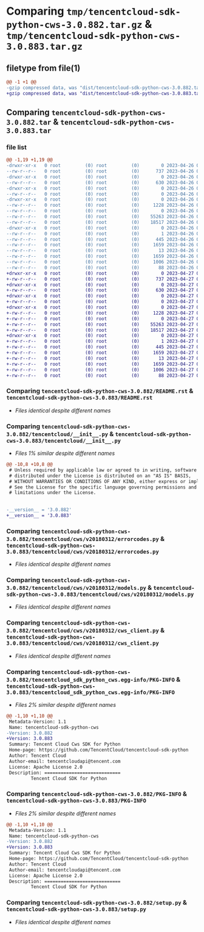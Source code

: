 # Comparing `tmp/tencentcloud-sdk-python-cws-3.0.882.tar.gz` & `tmp/tencentcloud-sdk-python-cws-3.0.883.tar.gz`

## filetype from file(1)

```diff
@@ -1 +1 @@
-gzip compressed data, was "dist/tencentcloud-sdk-python-cws-3.0.882.tar", last modified: Wed Apr 26 03:13:59 2023, max compression
+gzip compressed data, was "dist/tencentcloud-sdk-python-cws-3.0.883.tar", last modified: Thu Apr 27 00:26:50 2023, max compression
```

## Comparing `tencentcloud-sdk-python-cws-3.0.882.tar` & `tencentcloud-sdk-python-cws-3.0.883.tar`

### file list

```diff
@@ -1,19 +1,19 @@
-drwxr-xr-x   0 root         (0) root         (0)        0 2023-04-26 03:13:59.000000 tencentcloud-sdk-python-cws-3.0.882/
--rw-r--r--   0 root         (0) root         (0)      737 2023-04-26 03:13:59.000000 tencentcloud-sdk-python-cws-3.0.882/README.rst
-drwxr-xr-x   0 root         (0) root         (0)        0 2023-04-26 03:13:59.000000 tencentcloud-sdk-python-cws-3.0.882/tencentcloud/
--rw-r--r--   0 root         (0) root         (0)      630 2023-04-26 03:13:59.000000 tencentcloud-sdk-python-cws-3.0.882/tencentcloud/__init__.py
-drwxr-xr-x   0 root         (0) root         (0)        0 2023-04-26 03:13:59.000000 tencentcloud-sdk-python-cws-3.0.882/tencentcloud/cws/
--rw-r--r--   0 root         (0) root         (0)        0 2023-04-26 03:13:59.000000 tencentcloud-sdk-python-cws-3.0.882/tencentcloud/cws/__init__.py
-drwxr-xr-x   0 root         (0) root         (0)        0 2023-04-26 03:13:59.000000 tencentcloud-sdk-python-cws-3.0.882/tencentcloud/cws/v20180312/
--rw-r--r--   0 root         (0) root         (0)     1228 2023-04-26 03:13:59.000000 tencentcloud-sdk-python-cws-3.0.882/tencentcloud/cws/v20180312/errorcodes.py
--rw-r--r--   0 root         (0) root         (0)        0 2023-04-26 03:13:59.000000 tencentcloud-sdk-python-cws-3.0.882/tencentcloud/cws/v20180312/__init__.py
--rw-r--r--   0 root         (0) root         (0)    55263 2023-04-26 03:13:59.000000 tencentcloud-sdk-python-cws-3.0.882/tencentcloud/cws/v20180312/models.py
--rw-r--r--   0 root         (0) root         (0)    18517 2023-04-26 03:13:59.000000 tencentcloud-sdk-python-cws-3.0.882/tencentcloud/cws/v20180312/cws_client.py
-drwxr-xr-x   0 root         (0) root         (0)        0 2023-04-26 03:13:59.000000 tencentcloud-sdk-python-cws-3.0.882/tencentcloud_sdk_python_cws.egg-info/
--rw-r--r--   0 root         (0) root         (0)        1 2023-04-26 03:13:59.000000 tencentcloud-sdk-python-cws-3.0.882/tencentcloud_sdk_python_cws.egg-info/dependency_links.txt
--rw-r--r--   0 root         (0) root         (0)      445 2023-04-26 03:13:59.000000 tencentcloud-sdk-python-cws-3.0.882/tencentcloud_sdk_python_cws.egg-info/SOURCES.txt
--rw-r--r--   0 root         (0) root         (0)     1659 2023-04-26 03:13:59.000000 tencentcloud-sdk-python-cws-3.0.882/tencentcloud_sdk_python_cws.egg-info/PKG-INFO
--rw-r--r--   0 root         (0) root         (0)       13 2023-04-26 03:13:59.000000 tencentcloud-sdk-python-cws-3.0.882/tencentcloud_sdk_python_cws.egg-info/top_level.txt
--rw-r--r--   0 root         (0) root         (0)     1659 2023-04-26 03:13:59.000000 tencentcloud-sdk-python-cws-3.0.882/PKG-INFO
--rw-r--r--   0 root         (0) root         (0)     1006 2023-04-26 03:13:59.000000 tencentcloud-sdk-python-cws-3.0.882/setup.py
--rw-r--r--   0 root         (0) root         (0)       88 2023-04-26 03:13:59.000000 tencentcloud-sdk-python-cws-3.0.882/setup.cfg
+drwxr-xr-x   0 root         (0) root         (0)        0 2023-04-27 00:26:50.000000 tencentcloud-sdk-python-cws-3.0.883/
+-rw-r--r--   0 root         (0) root         (0)      737 2023-04-27 00:26:50.000000 tencentcloud-sdk-python-cws-3.0.883/README.rst
+drwxr-xr-x   0 root         (0) root         (0)        0 2023-04-27 00:26:50.000000 tencentcloud-sdk-python-cws-3.0.883/tencentcloud/
+-rw-r--r--   0 root         (0) root         (0)      630 2023-04-27 00:26:50.000000 tencentcloud-sdk-python-cws-3.0.883/tencentcloud/__init__.py
+drwxr-xr-x   0 root         (0) root         (0)        0 2023-04-27 00:26:50.000000 tencentcloud-sdk-python-cws-3.0.883/tencentcloud/cws/
+-rw-r--r--   0 root         (0) root         (0)        0 2023-04-27 00:26:50.000000 tencentcloud-sdk-python-cws-3.0.883/tencentcloud/cws/__init__.py
+drwxr-xr-x   0 root         (0) root         (0)        0 2023-04-27 00:26:50.000000 tencentcloud-sdk-python-cws-3.0.883/tencentcloud/cws/v20180312/
+-rw-r--r--   0 root         (0) root         (0)     1228 2023-04-27 00:26:50.000000 tencentcloud-sdk-python-cws-3.0.883/tencentcloud/cws/v20180312/errorcodes.py
+-rw-r--r--   0 root         (0) root         (0)        0 2023-04-27 00:26:50.000000 tencentcloud-sdk-python-cws-3.0.883/tencentcloud/cws/v20180312/__init__.py
+-rw-r--r--   0 root         (0) root         (0)    55263 2023-04-27 00:26:50.000000 tencentcloud-sdk-python-cws-3.0.883/tencentcloud/cws/v20180312/models.py
+-rw-r--r--   0 root         (0) root         (0)    18517 2023-04-27 00:26:50.000000 tencentcloud-sdk-python-cws-3.0.883/tencentcloud/cws/v20180312/cws_client.py
+drwxr-xr-x   0 root         (0) root         (0)        0 2023-04-27 00:26:50.000000 tencentcloud-sdk-python-cws-3.0.883/tencentcloud_sdk_python_cws.egg-info/
+-rw-r--r--   0 root         (0) root         (0)        1 2023-04-27 00:26:50.000000 tencentcloud-sdk-python-cws-3.0.883/tencentcloud_sdk_python_cws.egg-info/dependency_links.txt
+-rw-r--r--   0 root         (0) root         (0)      445 2023-04-27 00:26:50.000000 tencentcloud-sdk-python-cws-3.0.883/tencentcloud_sdk_python_cws.egg-info/SOURCES.txt
+-rw-r--r--   0 root         (0) root         (0)     1659 2023-04-27 00:26:50.000000 tencentcloud-sdk-python-cws-3.0.883/tencentcloud_sdk_python_cws.egg-info/PKG-INFO
+-rw-r--r--   0 root         (0) root         (0)       13 2023-04-27 00:26:50.000000 tencentcloud-sdk-python-cws-3.0.883/tencentcloud_sdk_python_cws.egg-info/top_level.txt
+-rw-r--r--   0 root         (0) root         (0)     1659 2023-04-27 00:26:50.000000 tencentcloud-sdk-python-cws-3.0.883/PKG-INFO
+-rw-r--r--   0 root         (0) root         (0)     1006 2023-04-27 00:26:50.000000 tencentcloud-sdk-python-cws-3.0.883/setup.py
+-rw-r--r--   0 root         (0) root         (0)       88 2023-04-27 00:26:50.000000 tencentcloud-sdk-python-cws-3.0.883/setup.cfg
```

### Comparing `tencentcloud-sdk-python-cws-3.0.882/README.rst` & `tencentcloud-sdk-python-cws-3.0.883/README.rst`

 * *Files identical despite different names*

### Comparing `tencentcloud-sdk-python-cws-3.0.882/tencentcloud/__init__.py` & `tencentcloud-sdk-python-cws-3.0.883/tencentcloud/__init__.py`

 * *Files 1% similar despite different names*

```diff
@@ -10,8 +10,8 @@
 # Unless required by applicable law or agreed to in writing, software
 # distributed under the License is distributed on an "AS IS" BASIS,
 # WITHOUT WARRANTIES OR CONDITIONS OF ANY KIND, either express or implied.
 # See the License for the specific language governing permissions and
 # limitations under the License.
 
 
-__version__ = '3.0.882'
+__version__ = '3.0.883'
```

### Comparing `tencentcloud-sdk-python-cws-3.0.882/tencentcloud/cws/v20180312/errorcodes.py` & `tencentcloud-sdk-python-cws-3.0.883/tencentcloud/cws/v20180312/errorcodes.py`

 * *Files identical despite different names*

### Comparing `tencentcloud-sdk-python-cws-3.0.882/tencentcloud/cws/v20180312/models.py` & `tencentcloud-sdk-python-cws-3.0.883/tencentcloud/cws/v20180312/models.py`

 * *Files identical despite different names*

### Comparing `tencentcloud-sdk-python-cws-3.0.882/tencentcloud/cws/v20180312/cws_client.py` & `tencentcloud-sdk-python-cws-3.0.883/tencentcloud/cws/v20180312/cws_client.py`

 * *Files identical despite different names*

### Comparing `tencentcloud-sdk-python-cws-3.0.882/tencentcloud_sdk_python_cws.egg-info/PKG-INFO` & `tencentcloud-sdk-python-cws-3.0.883/tencentcloud_sdk_python_cws.egg-info/PKG-INFO`

 * *Files 2% similar despite different names*

```diff
@@ -1,10 +1,10 @@
 Metadata-Version: 1.1
 Name: tencentcloud-sdk-python-cws
-Version: 3.0.882
+Version: 3.0.883
 Summary: Tencent Cloud Cws SDK for Python
 Home-page: https://github.com/TencentCloud/tencentcloud-sdk-python
 Author: Tencent Cloud
 Author-email: tencentcloudapi@tencent.com
 License: Apache License 2.0
 Description: ============================
         Tencent Cloud SDK for Python
```

### Comparing `tencentcloud-sdk-python-cws-3.0.882/PKG-INFO` & `tencentcloud-sdk-python-cws-3.0.883/PKG-INFO`

 * *Files 2% similar despite different names*

```diff
@@ -1,10 +1,10 @@
 Metadata-Version: 1.1
 Name: tencentcloud-sdk-python-cws
-Version: 3.0.882
+Version: 3.0.883
 Summary: Tencent Cloud Cws SDK for Python
 Home-page: https://github.com/TencentCloud/tencentcloud-sdk-python
 Author: Tencent Cloud
 Author-email: tencentcloudapi@tencent.com
 License: Apache License 2.0
 Description: ============================
         Tencent Cloud SDK for Python
```

### Comparing `tencentcloud-sdk-python-cws-3.0.882/setup.py` & `tencentcloud-sdk-python-cws-3.0.883/setup.py`

 * *Files identical despite different names*

